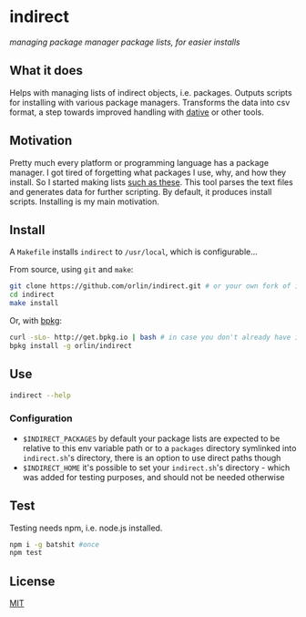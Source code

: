 # indirect

*managing package manager package lists, for easier installs*

## What it does

Helps with managing lists of indirect objects, i.e. packages.
Outputs scripts for installing with various package managers.
Transforms the data into csv format, a step towards improved handling with [dative](https://github.com/orlin/dative) or other tools.

## Motivation

Pretty much every platform or programming language has a package manager.
I got tired of forgetting what packages I use, why, and how they install.
So I started making lists [such as these](https://github.com/orlin/dots/tree/master/install/packages).
This tool parses the text files and generates data for further scripting.
By default, it produces install scripts. Installing is my main motivation.

## Install

A `Makefile` installs `indirect` to `/usr/local`, which is configurable...

From source, using `git` and `make`:

```sh
git clone https://github.com/orlin/indirect.git # or your own fork of it
cd indirect
make install
```

Or, with [bpkg](http://www.bpkg.io):

```sh
curl -sLo- http://get.bpkg.io | bash # in case you don't already have it
bpkg install -g orlin/indirect
```

## Use

```sh
indirect --help
```

### Configuration

* `$INDIRECT_PACKAGES` by default your package lists are expected to be relative to this env variable path or to a `packages` directory symlinked into `indirect.sh`'s directory, there is an option to use direct paths though
* `$INDIRECT_HOME` it's possible to set your `indirect.sh`'s directory - which was added for testing purposes, and should not be needed otherwise

## Test

Testing needs npm, i.e. node.js installed.

```sh
npm i -g batshit #once
npm test
```

## License

[MIT](http://orlin.mit-license.org)

